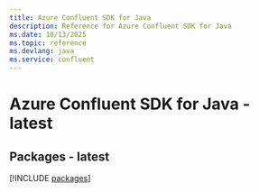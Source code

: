 ```yaml
---
title: Azure Confluent SDK for Java
description: Reference for Azure Confluent SDK for Java
ms.date: 10/13/2025
ms.topic: reference
ms.devlang: java
ms.service: confluent
---
```

# Azure Confluent SDK for Java - latest
## Packages - latest
[!INCLUDE [packages](confluent-index.md)]